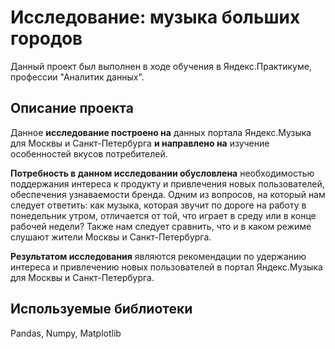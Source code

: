 # Исследование: музыка больших городов
Данный проект был выполнен в ходе обучения в Яндекс.Практикуме, профессии "Аналитик данных".

## Описание проекта
Данное **исследование построено на** данных портала Яндекс.Музыка для Москвы и Санкт-Петербурга **и направлено на** изучение особенностей вкусов потребителей.

**Потребность в данном исследовании обусловлена** необходимостью поддержания интереса к продукту и привлечения новых пользователей, обеспечения узнаваемости бренда. Одним из вопросов, на который нам следует ответить: как музыка, которая звучит по дороге на работу в понедельник утром, отличается от той, что играет в среду или в конце рабочей недели? Также нам следует сравнить, что и в каком режиме слушают жители Москвы и Санкт-Петербурга.

**Результатом исследования** являются рекомендации по удержанию интереса и привлечению новых пользователей в портал Яндекс.Музыка для Москвы и Санкт-Петербурга.

## Используемые библиотеки
Pandas, Numpy, Matplotlib

